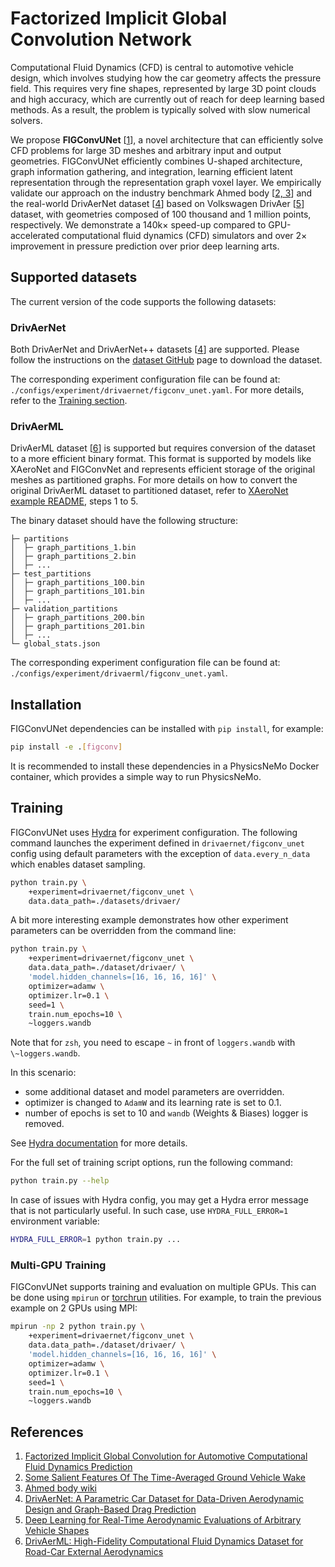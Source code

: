 # Factorized Implicit Global Convolution Network

Computational Fluid Dynamics (CFD) is central to automotive vehicle design, which involves
studying how the car geometry affects the pressure field.
This requires very fine shapes, represented by large 3D point clouds and high accuracy,
which are currently out of reach for deep learning based methods.
As a result, the problem is typically solved with slow numerical solvers.

We propose **FIGConvUNet** [[1](#references)], a novel architecture that can efficiently
solve CFD problems for large 3D meshes and arbitrary input and output geometries.
FIGConvUNet efficiently combines U-shaped architecture, graph information gathering,
and integration, learning efficient latent representation through the representation
graph voxel layer.
We empirically validate our approach on the industry benchmark
Ahmed body [[2, 3](#references)] and the real-world DrivAerNet dataset [[4](#references)]
based on Volkswagen DrivAer [[5](#references)] dataset, with geometries composed
of 100 thousand and 1 million points, respectively.
We demonstrate a 140k× speed-up compared to GPU-accelerated
computational fluid dynamics (CFD) simulators and over 2× improvement in pressure prediction
over prior deep learning arts.

## Supported datasets

The current version of the code supports the following datasets:

### DrivAerNet

Both DrivAerNet and DrivAerNet++ datasets [[4](#references)] are supported.
Please follow the instructions on the [dataset GitHub](https://github.com/Mohamedelrefaie/DrivAerNet)
page to download the dataset.

The corresponding experiment configuration file can be found at: `./configs/experiment/drivaernet/figconv_unet.yaml`.
For more details, refer to the [Training section](#training).

### DrivAerML

DrivAerML dataset [[6](#references)] is supported but requires
conversion of the dataset to a more efficient binary format.
This format is supported by models like XAeroNet and FIGConvNet
and represents efficient storage of the original meshes as
partitioned graphs.
For more details on how to convert the original DrivAerML dataset
to partitioned dataset, refer to
[XAeroNet example README](https://github.com/NVIDIA/physicsnemo/tree/main/examples/cfd/external_aerodynamics/xaeronet#training-the-xaeronet-s-model),
steps 1 to 5.

The binary dataset should have the following structure:

```text
├─ partitions
│  ├─ graph_partitions_1.bin
│  ├─ graph_partitions_2.bin
│  ├─ ...
├─ test_partitions
│  ├─ graph_partitions_100.bin
│  ├─ graph_partitions_101.bin
│  ├─ ...
├─ validation_partitions
│  ├─ graph_partitions_200.bin
│  ├─ graph_partitions_201.bin
│  ├─ ...
└─ global_stats.json
```

The corresponding experiment configuration file can be found at:
`./configs/experiment/drivaerml/figconv_unet.yaml`.

## Installation

FIGConvUNet dependencies can be installed with `pip install`, for example:

```bash
pip install -e .[figconv]
```

It is recommended to install these dependencies in a PhysicsNeMo Docker container,
which provides a simple way to run PhysicsNeMo.

## Training

FIGConvUNet uses [Hydra](https://hydra.cc/docs/intro/) for experiment configuration.
The following command launches the experiment defined in `drivaernet/figconv_unet` config
using default parameters with the exception of `data.every_n_data` which enables
dataset sampling.

```bash
python train.py \
    +experiment=drivaernet/figconv_unet \
    data.data_path=./datasets/drivaer/
```

A bit more interesting example demonstrates how other experiment parameters
can be overridden from the command line:

```bash
python train.py \
    +experiment=drivaernet/figconv_unet \
    data.data_path=./dataset/drivaer/ \
    'model.hidden_channels=[16, 16, 16, 16]' \
    optimizer=adamw \
    optimizer.lr=0.1 \
    seed=1 \
    train.num_epochs=10 \
    ~loggers.wandb
```

Note that for `zsh`, you need to escape `~` in front of `loggers.wandb` with `\~loggers.wandb`.

In this scenario:

* some additional dataset and model parameters are overridden.
* optimizer is changed to `AdamW` and its learning rate is set to 0.1.
* number of epochs is set to 10 and `wandb` (Weights & Biases) logger is removed.

See [Hydra documentation](https://hydra.cc/docs/intro) for more details.

For the full set of training script options, run the following command:

```bash
python train.py --help
```

In case of issues with Hydra config, you may get a Hydra error message
that is not particularly useful. In such case, use `HYDRA_FULL_ERROR=1`
environment variable:

```bash
HYDRA_FULL_ERROR=1 python train.py ...
```

### Multi-GPU Training

FIGConvUNet supports training and evaluation on multiple GPUs.
This can be done using `mpirun` or [torchrun](https://pytorch.org/docs/2.0/elastic/run.html)
utilities. For example, to train the previous example on 2 GPUs using MPI:

```bash
mpirun -np 2 python train.py \
    +experiment=drivaernet/figconv_unet \
    data.data_path=./dataset/drivaer/ \
    'model.hidden_channels=[16, 16, 16, 16]' \
    optimizer=adamw \
    optimizer.lr=0.1 \
    seed=1 \
    train.num_epochs=10 \
    ~loggers.wandb
```

## References

1. [Factorized Implicit Global Convolution for Automotive Computational Fluid Dynamics Prediction](https://arxiv.org/pdf/2502.04317)
2. [Some Salient Features Of The Time-Averaged Ground Vehicle Wake](https://doi.org/10.4271/840300)
3. [Ahmed body wiki](https://www.cfd-online.com/Wiki/Ahmed_body)
4. [DrivAerNet: A Parametric Car Dataset for Data-Driven Aerodynamic Design and Graph-Based Drag Prediction](https://arxiv.org/abs/2403.08055)
5. [Deep Learning for Real-Time Aerodynamic Evaluations of Arbitrary Vehicle Shapes](https://arxiv.org/abs/2108.05798)
6. [DrivAerML: High-Fidelity Computational Fluid Dynamics Dataset for Road-Car External Aerodynamics](https://arxiv.org/abs/2408.11969)
